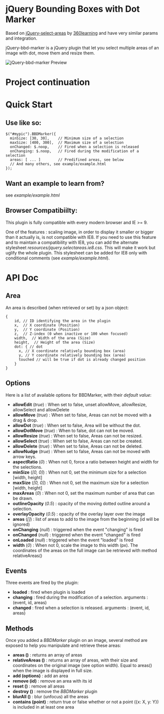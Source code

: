 jQuery Bounding Boxes with Dot Marker
===================

Based on [jQuery-select-areas](https://github.com/360Learning/jquery-select-areas) by [360learning](https://360learning.com) and have very similar params and integration.

jQuery-bbd-marker is a jQuery plugin that let you select multiple areas of an image with dot,
move them and resize them.

![jQuery-bbd-marker Preview](https://rawgit.com/360Learning/jquery-select-areas/master/jQuerySelectAreas-Preview.png)

# Project continuation

# Quick Start

## Use like so:

    $("#mypic").BBDMarker({
      minSize: [30, 30],    // Minimum size of a selection
      maxSize: [400, 300],  // Maximum size of a selection
      onChanged: $.noop,    // Fired when a selection is released
      onChanging: $.noop,   // Fired during the modification of a selection
      areas: [ ... ]        // Predifined areas, see below
      // And many others, see example/example.html
    });


## Want an example to learn from?
see *example/example.html*

## Browser Compatibiilty:
This plugin is fully compatible with every modern browser and IE >= 9.

One of the features : scaling image, in order to display it smaller or bigger than it actually is, is not compatible with IE8.
If you need to use this feature and to maintain a compatibility with IE8, you can add the alternate stylesheet *resources/jquery.selectareas.ie8.css*.
This will make it work but uglify the whole plugin. This stylesheet can be added for IE8 only with conditional comments (see *example/example.html*).

# API Doc

## Area
An area is described (when retrieved or set) by a json object:

    {
        id, // ID identifying the area in the plugin
        x,  // X coordinate (Position)
        y,  // Y coordinate (Position)
        z,  // Z-index (0 when inactive or 100 when focused)
        width,  // Width of the area (Size)
        height,  // Height of the area (Size)
        dot: { // dot
          x, // X coordinate relatively bounding box (area)
          y, // Y coordinate relatively bounding box (area)
          touched // will be true if dot is already changed position
        }
    }

## Options
Here is a list of available options for BBDMarker, with their *default value*:

 - **allowEdit** (*true*) : When set to false, unset allowMove, allowResize, allowSelect and allowDelete
 - **allowMove** (*true*) : When set to false, Areas can not be moved with a drag & drop.
 - **allowDot** (*true*) : When set to false, Area will be without the dot.
 - **allowDotMove** (*true*) : When to false, dot can not be moved.
 - **allowResize** (*true*) : When set to false, Areas can not be resized.
 - **allowSelect** (*true*) : When set to false, Areas can not be created.
 - **allowDelete** (*true*) : When set to false, Areas can not be deleted.
 - **allowNudge** (*true*) : When set to false, Areas can not be moved with arrow keys.
 - **aspectRatio** (*0*) : When not 0, force a ratio between height and width for the selections.
 - **minSize** (*[0, 0]*) : When not 0, set the minimum size for a selection [width, height]
 - **maxSize** (*[0, 0]*) : When not 0, set the maximum size for a selection [width, height]
 - **maxAreas** (*0*) : When not 0, set the maximum number of area that can be drawn.
 - **outlineOpacity** (*0.5*) : opacity of the moving dotted outline around a selection.
 - **overlayOpacity** (*0.5*) : opacity of the overlay layer over the image
 - **areas** (*[]*) : list of areas to add to the image from the beginning  (id will be ignored)
 - **onChanging** (*null*) : triggered when the event "changing" is fired
 - **onChanged** (*null*) : triggered when the event "changed" is fired
 - **onLoaded** (*null*) : triggered when the event "loaded" is fired
 - **width** (*0*) : When not 0, scale the image to this width (px). The coordinates of the areas on the full image can be retrieved with method relativeAreas()

## Events
Three events are fired by the plugin:
 - **loaded** : fired when plugin is loaded
 - **changing** : fired during the modification of a selection. arguments : (event, id, areas)
 - **changed**  : fired when a selection is released. arguments : (event, id, areas)

## Methods
Once you added a *BBDMarker* plugin on an image, several method are exposed to help you
manipulate and retrieve these areas:
 - **areas ()** : returns an array of areas
 - **relativeAreas ()** : returns an array of areas, with their size and coordinates on the original image (see option width). Equal to areas() when the image is displayed in full size.
 - **add (options)** : add an area
 - **remove (id)** : remove an area with its id
 - **reset ()** : remove all areas
 - **destroy ()** : remove the *BBDMarker* plugin
 - **blurAll ()** : blur (unfocus) all the areas
 - **contains (point)** : return true or false whether or not a point ({x: X, y: Y}) is included in at least one area
